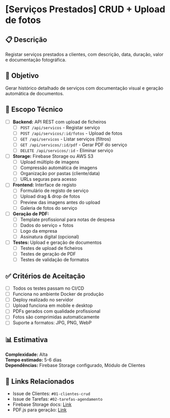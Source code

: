 # [Serviços Prestados] CRUD + Upload de fotos

## 📋 Descrição
Registar serviços prestados a clientes, com descrição, data, duração, valor e documentação fotográfica.

## 🎯 Objetivo
Gerar histórico detalhado de serviços com documentação visual e geração automática de documentos.

## 🔧 Escopo Técnico
- [ ] **Backend:** API REST com upload de ficheiros
  - [ ] `POST /api/servicos` - Registar serviço
  - [ ] `POST /api/servicos/:id/fotos` - Upload de fotos
  - [ ] `GET /api/servicos` - Listar serviços (filtros)
  - [ ] `GET /api/servicos/:id/pdf` - Gerar PDF do serviço
  - [ ] `DELETE /api/servicos/:id` - Eliminar serviço
  
- [ ] **Storage:** Firebase Storage ou AWS S3
  - [ ] Upload múltiplo de imagens
  - [ ] Compressão automática de imagens
  - [ ] Organização por pastas (cliente/data)
  - [ ] URLs seguras para acesso
  
- [ ] **Frontend:** Interface de registo
  - [ ] Formulário de registo de serviço
  - [ ] Upload drag & drop de fotos
  - [ ] Preview das imagens antes do upload
  - [ ] Galeria de fotos do serviço
  
- [ ] **Geração de PDF:**
  - [ ] Template profissional para notas de despesa
  - [ ] Dados do serviço + fotos
  - [ ] Logo da empresa
  - [ ] Assinatura digital (opcional)
  
- [ ] **Testes:** Upload e geração de documentos
  - [ ] Testes de upload de ficheiros
  - [ ] Testes de geração de PDF
  - [ ] Testes de validação de formatos

## ✅ Critérios de Aceitação
- [ ] Todos os testes passam no CI/CD
- [ ] Funciona no ambiente Docker de produção
- [ ] Deploy realizado no servidor
- [ ] Upload funciona em mobile e desktop
- [ ] PDFs gerados com qualidade profissional
- [ ] Fotos são comprimidas automaticamente
- [ ] Suporte a formatos: JPG, PNG, WebP

## 📊 Estimativa
**Complexidade:** Alta  
**Tempo estimado:** 5-6 dias  
**Dependências:** Firebase Storage configurado, Módulo de Clientes

## 🔗 Links Relacionados
- Issue de Clientes: `#01-clientes-crud`
- Issue de Tarefas: `#02-tarefas-agendamento`
- Firebase Storage docs: [Link](https://firebase.google.com/docs/storage)
- PDF.js para geração: [Link](https://pdfkit.org/)
